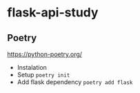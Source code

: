 # flask-api-study

## Poetry
https://python-poetry.org/

* Instalation
* Setup `poetry init`
* Add flask dependency `poetry add flask`

